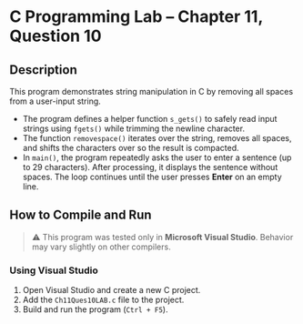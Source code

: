 # C Programming Lab – Chapter 11, Question 10

## Description
This program demonstrates string manipulation in C by removing all spaces from a user-input string.  

- The program defines a helper function `s_gets()` to safely read input strings using `fgets()` while trimming the newline character.  
- The function `removespace()` iterates over the string, removes all spaces, and shifts the characters over so the result is compacted.  
- In `main()`, the program repeatedly asks the user to enter a sentence (up to 29 characters). After processing, it displays the sentence without spaces. The loop continues until the user presses **Enter** on an empty line. 

## How to Compile and Run
> ⚠️ This program was tested only in **Microsoft Visual Studio**. Behavior may vary slightly on other compilers.

### Using Visual Studio
1. Open Visual Studio and create a new C project.  
2. Add the `Ch11Ques10LAB.c` file to the project.  
3. Build and run the program (`Ctrl + F5`).  
